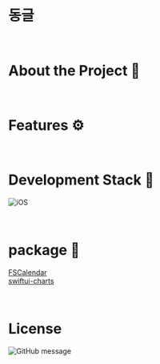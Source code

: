 # 동글



<br/>


# About the Project :art:



<br/>

# Features ⚙️

<br/>

# Development Stack :hammer:
![iOS](https://img.shields.io/badge/Swift-iOS-51a9e8?logo=Swift)

<br/>

# package 🧰

[FSCalendar](https://github.com/WenchaoD/FSCalendar)      
[swiftui-charts](https://github.com/spacenation/swiftui-charts)

<br/>

# License

![GitHub message](https://img.shields.io/apm/l/vim-mode)
